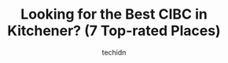 ---
layout: ampstory
image: https://i0.wp.com/www.auto.or.id/wp-content/uploads/2023/06/cibc-branch-with-atm-0-kitchener-1686323643.jpeg?resize=640,853
author: techidn
featured: false
description: Kitchener, Ontario, Canada is a haven for CIBC enthusiasts, boasting an impressive array of 7 top-notch establishments. Whether youre a seasoned connoisseur or simply curious to explore the
title: Looking for the Best CIBC in Kitchener? (7 Top-rated Places)
cover:
   title: Looking for the Best CIBC in Kitchener? (7 Top-rated Places)
   subtitle: AUTO.OR.ID
   background: https://www.auto.or.id/wp-content/uploads/2023/06/cibc-branch-with-atm-0-kitchener-1686323643.jpeg

pages: 
 - layout: thirds
   top: <h1>#1 CIBC Branch with ATM</h1>
   bottom: "<p>This branch deserve less than 1 star… worse costumer service including the Manager Mehul or whatever is his name. who decides doesnt help people being rude and</p>"
   background: https://www.auto.or.id/wp-content/uploads/2023/06/cibc-branch-with-atm-1-kitchener-1686323644.jpeg
   backgroundblur: true
 - layout: thirds
   top: <h1>#2 CIBC Branch with ATM</h1>
   bottom: "<p>1 King St E, Kitchener, ON N2G 2K4, Canada</p>"
   background: https://www.auto.or.id/wp-content/uploads/2023/06/cibc-branch-with-atm-2-kitchener-1686323644.jpeg
   cta:
      link: https://www.auto.or.id/looking-for-the-best-cibc-in-kitchener-7-top-rated-places/
      text: Looking for the Best CIBC in Kitchener? (7 Top-rated Places)
 - layout: thirds
   top: <h1>#3 CIBC Branch with ATM</h1>
   bottom: "<p>120 The Boardwalk, Kitchener, ON N2N 0B1, Canada</p>"
   background: https://images.unsplash.com/photo-1575496917055-f23c822796eb?ixlib=rb-4.0.3&ixid=MnwxMjA3fDB8MHxwaG90by1wYWdlfHx8fGVufDB8fHx8&auto=format&fit=crop&w=640&h=853&q=80
   cta:
      link: https://www.auto.or.id/looking-for-the-best-cibc-in-kitchener-7-top-rated-places/
      text: Looking for the Best CIBC in Kitchener? (7 Top-rated Places)
 - layout: thirds
   top: <h1>#4 CIBC Branch (Cash at ATM only)</h1>
   bottom: "<p>1188 Fischer-Hallman Rd, Kitchener, ON N2E 0B7, Canada</p>"
   background: https://images.unsplash.com/photo-1630381797319-9bd529abd85a?ixlib=rb-4.0.3&ixid=MnwxMjA3fDB8MHxwaG90by1wYWdlfHx8fGVufDB8fHx8&auto=format&fit=crop&w=640&h=853&q=80
   cta:
      link: https://www.auto.or.id/looking-for-the-best-cibc-in-kitchener-7-top-rated-places/
      text: Looking for the Best CIBC in Kitchener? (7 Top-rated Places)
 - layout: thirds
   top: <h1>#5 CIBC Branch with ATM</h1>
   bottom: "<p>27 King St N, Waterloo, ON N2J 3Z6, Canada</p>"
   background: https://images.unsplash.com/photo-1503736334956-4c8f8e92946d?ixlib=rb-4.0.3&ixid=MnwxMjA3fDB8MHxwaG90by1wYWdlfHx8fGVufDB8fHx8&auto=format&fit=crop&w=640&h=853&q=80
   cta:
      link: https://www.auto.or.id/looking-for-the-best-cibc-in-kitchener-7-top-rated-places/
      text: Looking for the Best CIBC in Kitchener? (7 Top-rated Places)
 - layout: thirds
   top: <h1>#6 CIBC Branch with ATM</h1>
   bottom: "<p>1020 Ottawa St N, Kitchener, ON N2A 3Z3, Canada</p>"
   background: https://images.unsplash.com/photo-1619844175408-c05947985e2d?ixlib=rb-4.0.3&ixid=MnwxMjA3fDB8MHxwaG90by1wYWdlfHx8fGVufDB8fHx8&auto=format&fit=crop&w=640&h=853&q=80
   cta:
      link: https://www.auto.or.id/looking-for-the-best-cibc-in-kitchener-7-top-rated-places/
      text: Looking for the Best CIBC in Kitchener? (7 Top-rated Places)
 - layout: thirds
   top: <h1>#7 CIBC Branch (Cash at ATM only)</h1>
   bottom: "<p>385 Frederick St, Kitchener, ON N2H 2P2, Canada</p>"
   background: https://images.unsplash.com/photo-1602343104142-977847f39794?ixlib=rb-4.0.3&ixid=MnwxMjA3fDB8MHxwaG90by1wYWdlfHx8fGVufDB8fHx8&auto=format&fit=crop&w=640&h=853&q=80
   cta:
      link: https://www.auto.or.id/looking-for-the-best-cibc-in-kitchener-7-top-rated-places/
      text: Looking for the Best CIBC in Kitchener? (7 Top-rated Places)
 - layout: thirds
   middle: Continue reading...
   background: https://images.unsplash.com/photo-1607120349427-e3146fe0a68f?ixlib=rb-4.0.3&ixid=MnwxMjA3fDB8MHxwaG90by1wYWdlfHx8fGVufDB8fHx8&auto=format&fit=crop&w=640&h=853&q=80
   cta:
      link: https://www.auto.or.id/looking-for-the-best-cibc-in-kitchener-7-top-rated-places/
      text: Looking for the Best CIBC in Kitchener? (7 Top-rated Places)

---